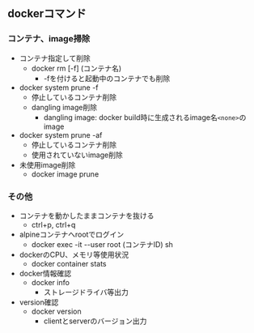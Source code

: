 ## dockerコマンド

### コンテナ、image掃除

* コンテナ指定して削除
    * docker rm [-f] (コンテナ名)
        * -fを付けると起動中のコンテナでも削除
* docker system prune -f
    * 停止しているコンテナ削除
    * dangling image削除
        * dangling image: docker build時に生成されるimage名`<none>`のimage
* docker system prune -af
    * 停止しているコンテナ削除
    * 使用されていないimage削除
* 未使用image削除
    * docker image prune

### その他

* コンテナを動かしたままコンテナを抜ける
    * ctrl+p, ctrl+q
* alpineコンテナへrootでログイン
    * docker exec -it --user root (コンテナID) sh
* dockerのCPU、メモリ等使用状況
    * docker container stats
* docker情報確認
    * docker info
        * ストレージドライバ等出力
* version確認
    * docker version
        * clientとserverのバージョン出力